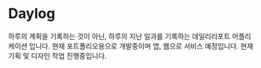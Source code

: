 # Daylog

하루의 계획을 기록하는 것이 아닌, 하루의 지난 일과를 기록하는 데일리리포트 어플리케이션 입니다. 현재 포트폴리오용으로 개발중이며 앱, 웹으로 서비스 예정입니다. 현재 기획 및 디자인 작업 진행중입니다.